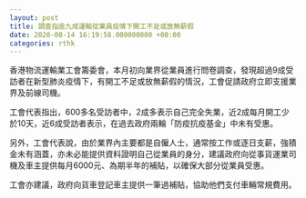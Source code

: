 ```yaml
---
layout: post
title: 調查指逾九成運輸從業員疫情下開工不足或放無薪假
date: 2020-08-14 16:19:58.000000000 +08:00
categories: rthk
---
```


香港物流運輸業工會籌委會，本月初向業界從業員進行問卷調查，發現超過9成受訪者在新型肺炎疫情下，有開工不足或放無薪假的情況，工會促請政府立即支援業界及前線司機。

工會代表指出，600多名受訪者中，2成多表示自己完全失業，近2成每月開工少於10天，近6成受訪者表示，在過去政府兩輪「防疫抗疫基金」中未有受惠。

另外，工會代表說，由於業界內主要都是自僱人士，通常按工作或逐日支薪，強積金未有涵蓋，亦未必能提供資料證明自己從業員的身分，建議政府向從事貨運業司機及車主提供每月6000元、為期半年的補貼，以確保大部分從業員受惠。

工會亦建議，政府向貨車登記車主提供一筆過補貼，協助他們支付車輛常規費用。
